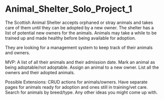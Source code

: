 # Animal_Shelter_Solo_Project_1


The Scottish Animal Shelter accepts orphaned or stray animals and takes care of them until they can be adopted by a new owner. The shelter has a list of potential new owners for the animals. Animals may take a while to be trained up and made healthy before being available for adoption.

They are looking for a management system to keep track of their animals and owners.

MVP:
A list of all their animals and their admission date.
Mark an animal as being adoptable/not adoptable.
Assign an animal to a new owner.
List all the owners and their adopted animals.

Possible Extensions:
CRUD actions for animals/owners.
Have separate pages for animals ready for adoption and ones still in training/vet care.
Search for animals by breed/type.
Any other ideas you might come up with.
